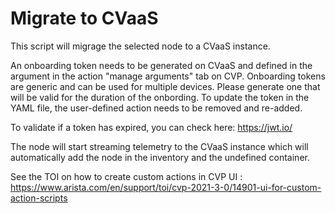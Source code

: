 # Migrate to CVaaS

This script will migrage the selected node to a CVaaS instance.

An onboarding token needs to be generated on CVaaS and defined in the argument in the action "manage arguments" tab on CVP.  Onboarding tokens are generic and can be used for multiple devices.  Please generate one that will be valid for the duration of the onbording.  To update the token in the YAML file, the user-defined action needs to be removed and re-added.

To validate if a token has expired, you can check here: https://jwt.io/

The node will start streaming telemetry to the CVaaS instance which will automatically add the node in the inventory and the undefined container.

See the TOI on how to create custom actions in CVP UI : https://www.arista.com/en/support/toi/cvp-2021-3-0/14901-ui-for-custom-action-scripts